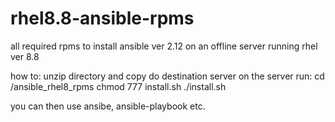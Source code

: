 # rhel8.8-ansible-rpms
all required rpms to install ansible ver 2.12 on an offline server running rhel ver 8.8

how to: 
unzip directory and copy do destination server
on the server run:
cd <path>/ansible_rhel8_rpms
chmod 777 install.sh
./install.sh 

you can then use ansibe, ansible-playbook etc.
